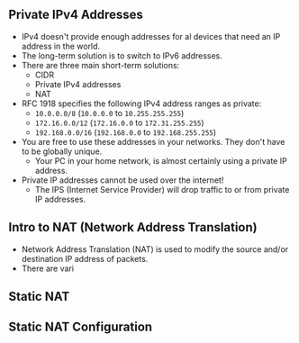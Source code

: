 ## Private IPv4 Addresses
* IPv4 doesn't provide enough addresses for al devices that need an IP address in the world.
* The long-term solution is to switch to IPv6 addresses.
* There are three main short-term solutions:
	* CIDR
	* Private IPv4 addresses
	* NAT
* RFC 1918 specifies the following IPv4 address ranges as private:
	* `10.0.0.0/8` (`10.0.0.0` to `10.255.255.255`)
	* `172.16.0.0/12` (`172.16.0.0` to `172.31.255.255`)
	* `192.168.0.0/16` (`192.168.0.0` to `192.168.255.255`)
* You are free to use these addresses in your networks. They don't have to be globally unique.
	* Your PC in your home network, is almost certainly using a private IP address.
* Private IP addresses cannot be used over the internet!
	* The IPS (Internet Service Provider) will drop traffic to or from private IP addresses.
## Intro to NAT (Network Address Translation)
* Network Address Translation (NAT) is used to modify the source and/or destination IP address of packets.
* There are vari
## Static NAT
## Static NAT Configuration
